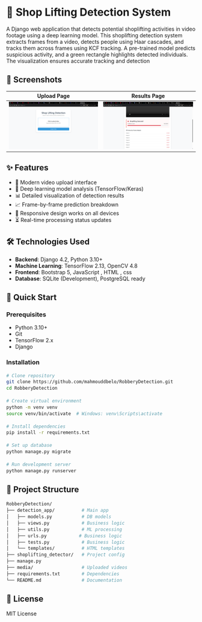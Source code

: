 # 🛒 Shop Lifting Detection System
A Django web application that detects potential shoplifting activities in video footage using a deep learning model.
This shoplifting detection system extracts frames from a video, detects people using Haar cascades, and tracks them across frames using KCF tracking. A pre-trained model predicts suspicious activity, and a green rectangle highlights detected individuals. The visualization ensures accurate tracking and detection

## 📸 Screenshots
| Upload Page | Results Page |
|-------------|--------------|
| ![Upload Page](https://github.com/mahmouddbelo/RobberyDetection/blob/main/Shop%20Lifting%20Detection%20-%20Google%20Chrome%203_27_2025%202_14_55%20PM.png) | ![Results Page](https://github.com/mahmouddbelo/RobberyDetection/blob/main/result.png)|


## ✨ Features
- 🎥 Modern video upload interface
- 🤖 Deep learning model analysis (TensorFlow/Keras)
- 📊 Detailed visualization of detection results
- 📈 Frame-by-frame prediction breakdown
- 📱 Responsive design works on all devices
- ⏳ Real-time processing status updates

## 🛠️ Technologies Used

- **Backend**: Django 4.2, Python 3.10+
- **Machine Learning**: TensorFlow 2.13, OpenCV 4.8
- **Frontend**: Bootstrap 5, JavaScript , HTML , css
- **Database**: SQLite (Development), PostgreSQL ready

## 🚀 Quick Start

### Prerequisites
- Python 3.10+
- Git
- TensorFlow 2.x
- Django

### Installation
```bash
# Clone repository
git clone https://github.com/mahmouddbelo/RobberyDetection.git
cd RobberyDetection

# Create virtual environment
python -m venv venv
source venv/bin/activate  # Windows: venv\Scripts\activate

# Install dependencies
pip install -r requirements.txt

# Set up database
python manage.py migrate

# Run development server
python manage.py runserver
```
## 📂 Project Structure
```bash
RobberyDetection/
├── detection_app/          # Main app
│   ├── models.py           # DB models
│   ├── views.py            # Business logic
│   ├── utils.py            # ML processing
│   ├── urls.py            # Business logic
│   ├── tests.py            # Business logic
│   └── templates/          # HTML templates
├── shoplifting_detector/   # Project config
├── manage.py  
├── media/                  # Uploaded videos
├── requirements.txt        # Dependencies
└── README.md               # Documentation
```
## 📜 License
MIT License


